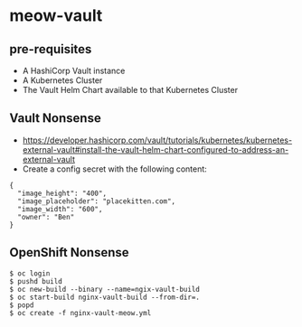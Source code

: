 # meow-vault
## pre-requisites
* A HashiCorp Vault instance
* A Kubernetes Cluster
* The Vault Helm Chart available to that Kubernetes Cluster
## Vault Nonsense
* https://developer.hashicorp.com/vault/tutorials/kubernetes/kubernetes-external-vault#install-the-vault-helm-chart-configured-to-address-an-external-vault
* Create a config secret with the following content:
```
{
  "image_height": "400",
  "image_placeholder": "placekitten.com",
  "image_width": "600",
  "owner": "Ben"
}
```

## OpenShift Nonsense
```
$ oc login
$ pushd build
$ oc new-build --binary --name=ngix-vault-build
$ oc start-build nginx-vault-build --from-dir=.
$ popd
$ oc create -f nginx-vault-meow.yml
```